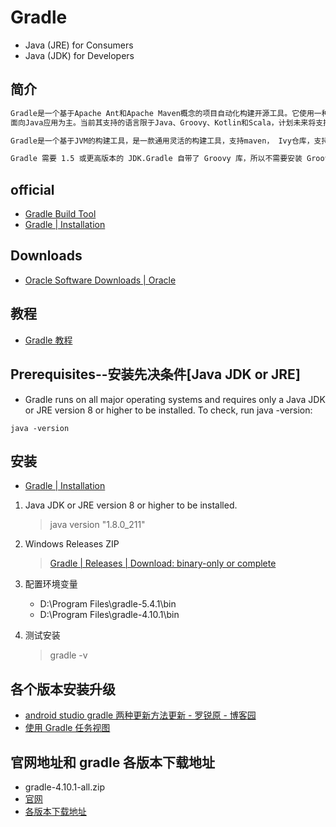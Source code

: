 # Gradle

- Java (JRE) for Consumers
- Java (JDK) for Developers

## 简介

```txt
Gradle是一个基于Apache Ant和Apache Maven概念的项目自动化构建开源工具。它使用一种基于Groovy的特定领域语言(DSL)来声明项目设置，抛弃了基于XML的各种繁琐配置。
面向Java应用为主。当前其支持的语言限于Java、Groovy、Kotlin和Scala，计划未来将支持更多的语言。

Gradle是一个基于JVM的构建工具，是一款通用灵活的构建工具，支持maven， Ivy仓库，支持传递性依赖管理，而不需要远程仓库或者是pom.xml和ivy.xml配置文件，基于Groovy，build脚本使用Groovy编写。

Gradle 需要 1.5 或更高版本的 JDK.Gradle 自带了 Groovy 库，所以不需要安装 Groovy。Gradle 会忽略已经安装的 Groovy。Gradle 会使用 ptah (这里的"path"应该是指 PATH 环境变量。[Rover12421]译注) 中的 JDK(可以使用 java -version 检查)。当然，你可以配置 JAVA_HOME 环境变量来指向 JDK 的安装目录。
```

## official

- [Gradle Build Tool](https://gradle.org/)
- [Gradle | Installation](https://gradle.org/install/)

## Downloads

- [Oracle Software Downloads | Oracle](https://www.oracle.com/downloads/)

## 教程

- [Gradle 教程](https://www.w3cschool.cn/gradle/)

## Prerequisites--安装先决条件[Java JDK or JRE]

- Gradle runs on all major operating systems and requires only a Java JDK or JRE version 8 or higher to be installed. To check, run java -version:

```shell
java -version
```

## 安装

- [Gradle | Installation](https://gradle.org/install/#with-a-package-manager)

1. Java JDK or JRE version 8 or higher to be installed.

   > java version "1.8.0_211"

2. Windows Releases ZIP

   > [Gradle | Releases | Download: binary-only or complete](https://gradle.org/releases/)

3. 配置环境变量

   - D:\Program Files\gradle-5.4.1\bin
   - D:\Program Files\gradle-4.10.1\bin

4. 测试安装

   > gradle -v

## 各个版本安装升级

- [android studio gradle 两种更新方法更新 - 罗锐原 - 博客园](https://www.cnblogs.com/luoruiyuan/p/6527995.html)
- [使用 Gradle 任务视图](https://blog.csdn.net/lvhjean/article/details/80997726)

## 官网地址和 gradle 各版本下载地址

- gradle-4.10.1-all.zip
- [官网](http://gradle.org/release-candidate/)
- [各版本下载地址](http://services.gradle.org/distributions)
